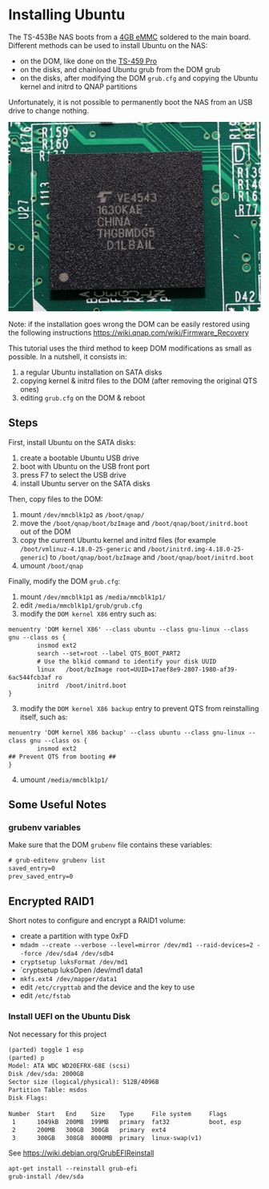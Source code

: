 # Installing Ubuntu

The TS-453Be NAS boots from a [4GB eMMC](https://www.techpowerup.com/review/qnap-ts453b/4.html) soldered to the main board. Different methods can be used to install Ubuntu on the NAS:
- on the DOM, like done on the [TS-459 Pro](https://jorgbosman.nl/QNAP_TS-459_Pro_with_Ubuntu)
- on the disks, and chainload Ubuntu grub from the DOM grub
- on the disks, after modifying the DOM `grub.cfg` and copying the Ubuntu kernel and initrd to QNAP partitions

Unfortunately, it is not possible to permanently boot the NAS from an USB drive to change nothing.

![QNAP DOM](doc/images/in_thgbmdg5_ve4543.jpg)

Note: if the installation goes wrong the DOM can be easily restored using the following instructions https://wiki.qnap.com/wiki/Firmware_Recovery

This tutorial uses the third method to keep DOM modifications as small as possible. In a nutshell, it consists in:
1. a regular Ubuntu installation on SATA disks
2. copying kernel & initrd files to the DOM (after removing the original QTS ones)
3. editing `grub.cfg` on the DOM & reboot


## Steps

First, install Ubuntu on the SATA disks:
1. create a bootable Ubuntu USB drive
2. boot with Ubuntu on the USB front port
3. press F7 to select the USB drive
4. install Ubuntu server on the SATA disks

Then, copy files to the DOM:
1. mount `/dev/mmcblk1p2` as `/boot/qnap/`
2. move the `/boot/qnap/boot/bzImage` and `/boot/qnap/boot/initrd.boot` out of the DOM
3. copy the current Ubuntu kernel and initrd files (for example `/boot/vmlinuz-4.18.0-25-generic` and `/boot/initrd.img-4.18.0-25-generic`) to `/boot/qnap/boot/bzImage` and `/boot/qnap/boot/initrd.boot`
4. umount `/boot/qnap`

Finally, modify the DOM `grub.cfg`:
1. mount `/dev/mmcblk1p1` as `/media/mmcblk1p1/`
2. edit `/media/mmcblk1p1/grub/grub.cfg`
3. modify the `DOM kernel X86` entry such as:
```
menuentry 'DOM kernel X86' --class ubuntu --class gnu-linux --class gnu --class os {
        insmod ext2
        search --set=root --label QTS_BOOT_PART2
        # Use the blkid command to identify your disk UUID
        linux   /boot/bzImage root=UUID=17aef8e9-2807-1980-af39-6ac544fcb3af ro
        initrd  /boot/initrd.boot
}
```
3. modify the `DOM kernel X86 backup` entry to prevent QTS from reinstalling itself, such as:
```
menuentry 'DOM kernel X86 backup' --class ubuntu --class gnu-linux --class gnu --class os {
        insmod ext2
## Prevent QTS from booting ##
}
```
4. umount `/media/mmcblk1p1/`


## Some Useful Notes

### grubenv variables

Make sure that the DOM `grubenv` file contains these variables:
```
# grub-editenv grubenv list
saved_entry=0
prev_saved_entry=0
```

## Encrypted RAID1

Short notes to configure and encrypt a RAID1 volume:
- create a partition with type 0xFD
- `mdadm --create --verbose --level=mirror /dev/md1 --raid-devices=2 --force /dev/sda4 /dev/sdb4`
- `cryptsetup luksFormat /dev/md1`
- `cryptsetup luksOpen /dev/md1 data1 
- `mkfs.ext4 /dev/mapper/data1` 
- edit `/etc/crypttab` and the device and the key to use
- edit `/etc/fstab`

### Install UEFI on the Ubuntu Disk

Not necessary for this project

```
(parted) toggle 1 esp
(parted) p                                                                
Model: ATA WDC WD20EFRX-68E (scsi)
Disk /dev/sda: 2000GB
Sector size (logical/physical): 512B/4096B
Partition Table: msdos
Disk Flags: 

Number  Start   End    Size    Type     File system     Flags
 1      1049kB  200MB  199MB   primary  fat32           boot, esp
 2      200MB   300GB  300GB   primary  ext4
 3      300GB   308GB  8000MB  primary  linux-swap(v1)
```

See https://wiki.debian.org/GrubEFIReinstall
```
apt-get install --reinstall grub-efi
grub-install /dev/sda
```
